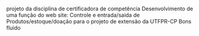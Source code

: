 projeto da disciplina de certificadora de competência
Desenvolvimento de uma função do web site: Controle e entrada/saida de Produtos/estoque/doação para o projeto de extensão da UTFPR-CP Bons fluido 

